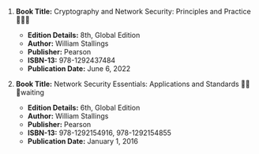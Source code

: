 1. **Book Title:** Cryptography and Network Security: Principles and Practice 📒🔐✅
   - **Edition Details:** 8th, Global Edition
   - **Author:** William Stallings
   - **Publisher:** Pearson
   - **ISBN-13:** 978-1292437484
   - **Publication Date:** June 6, 2022

2. **Book Title:** Network Security Essentials: Applications and Standards 📒🔐🚫waiting
   - **Edition Details:** 6th, Global Edition
   - **Author:** William Stallings
   - **Publisher:** Pearson
   - **ISBN-13:** 978-1292154916, 978-1292154855
   - **Publication Date:** January 1, 2016
